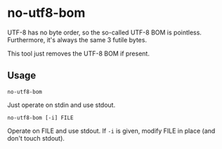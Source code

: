 # no-utf8-bom

UTF-8 has no byte order, so the so-called UTF-8 BOM is pointless.
Furthermore, it's always the same 3 futile bytes.

This tool just removes the UTF-8 BOM if present.

## Usage

    no-utf8-bom

Just operate on stdin and use stdout.

    no-utf8-bom [-i] FILE

Operate on FILE and use stdout.
If `-i` is given, modify FILE in place (and don't touch stdout).
